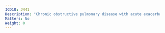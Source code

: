 ```yaml
---
ICD10: J441
Description: "Chronic obstructive pulmonary disease with acute exacerbation, unspecified"
Matters: No
Weight: 0
---
```

